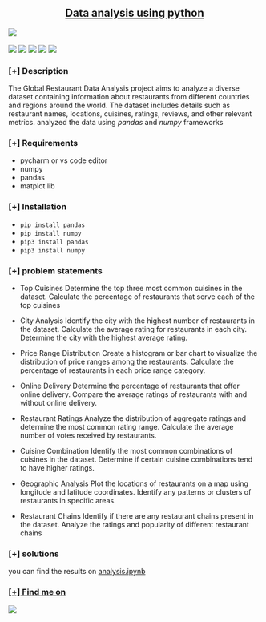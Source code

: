 <h2 align="center"><u>Data analysis using python </u></h2>
<img src="https://st2.depositphotos.com/36728490/48888/v/600/depositphotos_488885544-stock-illustration-young-happy-businessman-using-laptop.jpg" style="display: block; margin: auto; alt='data-analysis>
<p align="center">
<br>
    <img src="https://img.shields.io/badge/Author-Rockyman101-magenta?style=flat-square">
    <img src="https://img.shields.io/badge/Open%20Source-Yes-orange?style=flat-square">
    <img src="https://img.shields.io/badge/Maintained-Yes-cyan?style=flat-square">
    <img src="https://img.shields.io/badge/Made%20In-india-green?style=flat-square">
    <img src="https://img.shields.io/badge/Written%20In-python-blue?style=flat-square">
</p>

### [+] Description
The Global Restaurant Data Analysis project aims to analyze a diverse dataset containing information about restaurants from different countries and regions around the world. The dataset includes details such as restaurant names, locations, cuisines, ratings, reviews, and other relevant metrics.
analyzed the data using *pandas* and *numpy* frameworks



### [+] Requirements
 - pycharm or vs code editor
 - numpy
 - pandas
 - matplot lib


### [+] Installation
 - `pip install pandas`
 - `pip install numpy `
 - `pip3 install pandas`
 - `pip3 install numpy`


### [+] problem statements
* Top Cuisines
Determine the top three most
common cuisines in the dataset.
Calculate the percentage of
restaurants that serve each of the top
cuisines

* City Analysis
Identify the city with the highest number
of restaurants in the dataset.
Calculate the average rating for
restaurants in each city.
Determine the city with the highest
average rating.

* Price Range Distribution
Create a histogram or bar chart to
visualize the distribution of price ranges
among the restaurants.
Calculate the percentage of restaurants
in each price range category.


* Online Delivery
Determine the percentage of restaurants
that offer online delivery.
Compare the average ratings of restaurants
with and without online delivery.



* Restaurant Ratings
Analyze the distribution of aggregate
ratings and determine the most common
rating range.
Calculate the average number of votes
received by restaurants.

* Cuisine Combination
Identify the most common combinations of
cuisines in the dataset.
Determine if certain cuisine combinations
tend to have higher ratings.

* Geographic Analysis
Plot the locations of restaurants on a
map using longitude and latitude
coordinates.
Identify any patterns or clusters of
restaurants in specific areas.

* Restaurant Chains
Identify if there are any restaurant chains
present in the dataset.
Analyze the ratings and popularity of
different restaurant chains



### [+] solutions
you can find the results on <a href="https://github.com/Rockyman101/data-analysin/blob/d6ab8ff8641d7b24cca589a91e75b970bed9b400/analysis.ipynb">analysis.ipynb

  
### [+] Find me on 
<a href="mailto:mallappanavarmanoj@gmail.com" target="_blank"><img src="https://img.shields.io/badge/Email-mallappanavarmanoj@gmail.com-blue?style=for-the-badge&logo=gmail"></a>
